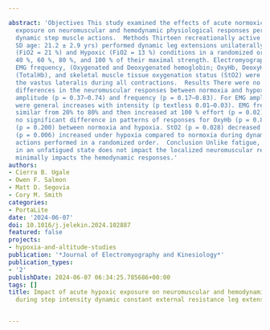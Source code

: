 ---
abstract: 'Objectives This study examined the effects of acute normoxic and hypoxic
  exposure on neuromuscular and hemodynamic physiological responses performed during
  dynamic step muscle actions.  Methods Thirteen recreationally active men (mean ±
  SD age: 21.2 ± 2.9 yrs) performed dynamic leg extensions unilaterally under Normoxic
  (FiO2 = 21 %) and Hypoxic (FiO2 = 13 %) conditions in a randomized order at 20 %,
  40 %, 60 %, 80 %, and 100 % of their maximal strength. Electromyographic (EMG) amplitude,
  EMG frequency, (Oxygenated and Deoxygenated hemoglobin; OxyHb, DeoxyHb), Total hemoglobin
  (TotalHb), and skeletal muscle tissue oxygenation status (StO2) were measured from
  the vastus lateralis during all contractions.  Results There were no detectable
  differences in the neuromuscular responses between normoxia and hypoxia for EMG
  amplitude (p = 0.37–0.74) and frequency (p = 0.17–0.83). For EMG amplitude there
  were general increases with intensity (p textless 0.01–0.03). EMG frequency remained
  similar from 20% to 80% and then increased at 100 % effort (p = 0.02). There was
  no significant difference in patterns of responses for OxyHb (p = 0.870) and TotalHb
  (p = 0.200) between normoxia and hypoxia. StO2 (p = 0.028) decreased and DeoxyHb
  (p = 0.006) increased under hypoxia compared to normoxia during dynamic step muscle
  actions performed in a randomized order.  Conclusion Unlike fatigue, acute hypoxemia
  in an unfatigued state does not impact the localized neuromuscular responses, but
  minimally impacts the hemodynamic responses.'
authors:
- Cierra B. Ugale
- Owen F. Salmon
- Matt D. Segovia
- Cory M. Smith
categories:
- PortaLite
date: '2024-06-07'
doi: 10.1016/j.jelekin.2024.102887
featured: false
projects:
- hypoxia-and-altitude-studies
publication: '*Journal of Electromyography and Kinesiology*'
publication_types:
- '2'
publishDate: 2024-06-07 06:34:25.785686+00:00
tags: []
title: Impact of acute hypoxic exposure on neuromuscular and hemodynamic responses
  during step intensity dynamic constant external resistance leg extension exercise

---
